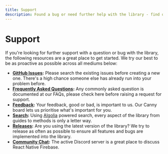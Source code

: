 ```yaml
---
title: Support
description: Found a bug or need further help with the library - find out how and where you can get support.
---
```


# Support

If you're looking for further support with a question or bug with the library, the following resources
are a great place to get started. We try our best to be as proactive as possible across all mediums below:

- **[GitHub Issues](https://github.com/invertase/react-native-firebase/issues):** Please search the existing issues before creating a new one. There's a high chance someone else has already run into your problem before.
- **[Frequently Asked Questions](/faqs):** Any commonly asked question is documented at our FAQs, please check here before raising a request for support.
- **[Feedback](/feedback):** Your feedback, good or bad, is important to us. Our Canny board lets us prioritise what's important for you.
- **[Search](/search):** Using [Algolia](https://www.algolia.com) powered search, every aspect of the library from guides to methods is only a letter way.
- **[Releases](/releases):** Are you using the latest version of the library? We try to release as often as possible to ensure all features and bugs are implemented into the library.
- **[Community Chat](https://discordapp.com/invite/XsKpw4):** The active Discord server is a great place to discuss React Native Firebase.
